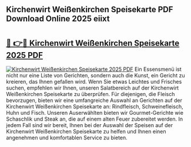 ## Kirchenwirt Weißenkirchen Speisekarte PDF Download Online 2025 eiixt

# <h2><a href="http://gc7pmmy.nevu.top/?p=Kirchenwirt+Wei%c3%9fenkirchen+Speisekarte">🔗 👉🔴 Kirchenwirt Weißenkirchen Speisekarte 2025 PDF</a></h2>

[![Kirchenwirt Weißenkirchen Speisekarte 2025 PDF](https://i.imgur.com/dBaPXMq.png)](http://gc7pmmy.nevu.top/?p=Kirchenwirt+Wei%c3%9fenkirchen+Speisekarte)
Ein Essensmenü ist nicht nur eine Liste von Gerichten, sondern auch die Kunst, ein Gericht zu kreieren, das Ihnen gefallen wird. Wenn Sie etwas Leichtes und Frisches suchen, empfehlen wir Ihnen, unseren Salatbereich auf der Kirchenwirt Weißenkirchen Speisekarte zu überprüfen. Für diejenigen, die Fleisch bevorzugen, bieten wir eine umfangreiche Auswahl an Gerichten auf der Kirchenwirt Weißenkirchen Speisekarte an: Rindfleisch, Schweinefleisch, Huhn und Fisch. Unseren Auserwählten bieten wir Gourmet-Gerichte wie Schaschlik und Steak an, die auf einem alten Feuer zubereitet werden. In jedem Fall sind wir bereit, Ihnen bei der Auswahl der Speisen auf der Kirchenwirt Weißenkirchen Speisekarte zu helfen und Ihnen einen angenehmen und komfortablen Service zu bieten.
